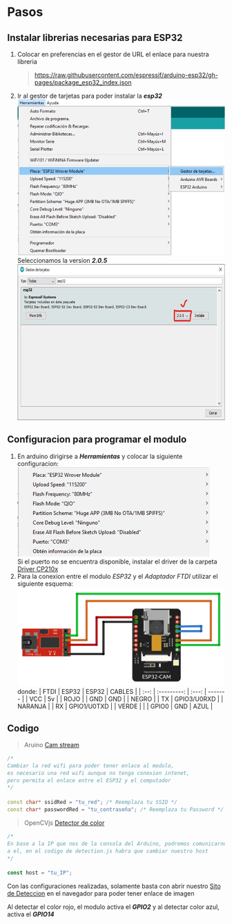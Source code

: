 # Pasos

## **Instalar librerias necesarias para ESP32**

1. Colocar en preferencias en el gestor de URL el enlace para nuestra libreria
   > https://raw.githubusercontent.com/espressif/arduino-esp32/gh-pages/package_esp32_index.json
2. Ir al gestor de tarjetas para poder instalar la **_esp32_**
   <br>
   <img src="./images/ard-gest.png" height="360px">
   <br>
   Seleccionamos la version **_2.0.5_**
   <img src="./images/ard-gest-esp.png" height="360px">

## **Configuracion para programar el modulo**

1. En arduino dirigirse a **_Herramientas_** y colocar la siguiente configuracion: ![Configuracion Arduino](./images/arduinoSettings.png) <br/>
   Si el puerto no se encuentra disponible, instalar el driver de la carpeta [Driver CP210x](./CP210x_Windows_Drivers/)
2. Para la conexion entre el modulo _ESP32_ y el _Adaptador FTDI_ utilizar el siguiente esquema: ![Conexion FTDI y ESP32](./images/ESP32_CAM_CONEXION.webp) <br>
   donde:
   | FTDI | ESP32 | ESP32 | CABLES |
   | :--: | :---------: | :---: | ------- |
   | VCC | 5v | | ROJO |
   | GND | GND | | NEGRO |
   | TX | GPIO3/U0RXD | | NARANJA |
   | RX | GPIO1/U0TXD | | VERDE |
   | | GPIO0 | GND | AZUL |

## Codigo

> Aruino [Cam stream](./color_tracker)

```c++
/*
Cambiar la red wifi para poder tener enlace al modulo,
es necesario una red wifi aunque no tenga conexion intenet,
pero permita el enlace entre el ESP32 y el computador
*/

const char* ssidRed = "tu_red"; /* Reemplaza tu SSID */
const char* passwordRed = "tu_contraseña"; /* Reemplaza tu Password */
```

> OpenCVjs [Detector de color](./WEBSITE/)

```javascript
/*
En base a la IP que nos de la consola del Arduino, podremos comunicarnos
a el, en el codigo de detection.js habra que cambiar nuestro host
*/

const host = "tu_IP";
```

Con las configuraciones realizadas, solamente basta con abrir nuestro [Sito de Deteccion](./WEBSITE/index.html) en el navegador para poder tener enlace de imagen

Al detectar el color rojo, el modulo activa el **_GPIO2_** y al detectar color azul, activa el **_GPIO14_**
